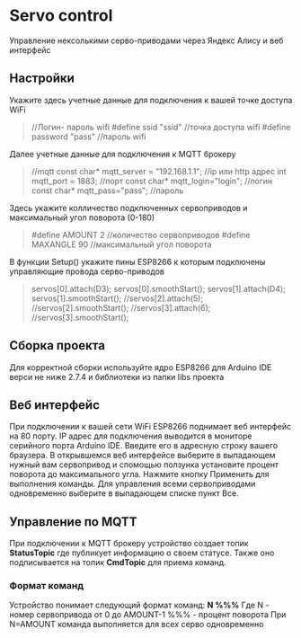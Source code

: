 # Servo control
Управление нексолькими серво-приводами через Яндекс Алису и веб интерфейс

## Настройки
Укажите здесь учетные данные для подключения к вашей точке доступа WiFi
> //Логин- пароль wifi
> #define ssid  "ssid" //точка доступа wifi
> #define password  "pass" //пароль wifi

Далее учетные данные для подключения к MQTT брокеру
> //mqtt
> const char* mqtt_server = "192.168.1.1"; //ip или http адрес
> int mqtt_port = 1883; //порт
> const char* mqtt_login="login"; //логин
> const char* mqtt_pass="pass"; //пароль

Здесь укажите колличество подключенных сервоприводов и максимальный угол поворота (0-180) 
> #define AMOUNT 2 //количество сервоприводов
> #define MAXANGLE 90 //максимальный угол поворота

В функции Setup() укажите пины ESP8266 к которым подключены управляющие провода серво-приводов
> 	servos[0].attach(D3);
>   servos[0].smoothStart();
>   servos[1].attach(D4);
>   servos[1].smoothStart();
>   //servos[2].attach(5);
>   //servos[2].smoothStart();
>   //servos[3].attach(6);
>   //servos[3].smoothStart();

## Сборка проекта
Для корректной сборки используйте ядро ESP8266 для Arduino IDE верси не ниже 2.7.4 и библиотеки из папки libs проекта

## Веб интерфейс
При подключении к вашей сети WiFi ESP8266 поднимает веб интерфейс на 80 порту. IP адрес для подключения выводится в мониторе серийного порта Arduino IDE. Введите его в адресную строку вашего браузера.
В открывшемся веб интерфейсе выберите в выпадающем нужный вам сервопривод и спомощью ползунка установите процент поворота до максимального угла. Нажмите кнопку Применить для выполнения команды. Для управления всеми сервоприводами одновременно выберите в выпадающем списке пункт Все.

## Управление по MQTT
При подключении к MQTT брокеру устройство создает топик **StatusTopic** где публикует информацию о своем статусе. Также оно подписывается на топик **CmdTopic** для приема команд.

### Формат команд
Устройство понимает следующий формат команд:
**N %%%**
Где N - номер сервопривода от 0 до AMOUNT-1
%%% - процент поворота
При N=AMOUNT команда выполняется для всех серво одновременно

